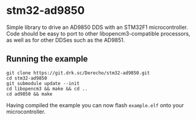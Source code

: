# stm32-ad9850
Simple library to drive an AD9850 DDS with an STM32F1 microcontroller.
Code should be easy to port to other libopencm3-compatible processors, as well as for other DDSes such as the AD9851.

## Running the example

    git clone https://git.drk.sc/Derecho/stm32-ad9850.git
    cd stm32-ad9850
    git submodule update --init
    cd libopencm3 && make && cd ..
    cd ad9850 && make
   
Having compiled the example you can now flash `example.elf` onto your microcontroller.
